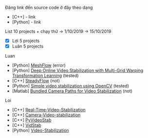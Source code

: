 Đăng link đến source code ở đây theo dạng
- [C++] - link
- [Python] - link

List 10 projects + chạy thử -> 1/10/2019 -> 15/10/2019
- [x] Lợi 5 projects
- [x] Luân 5 projects

Luan
- [Python] [MeshFlow](https://github.com/sudheerachary/Mesh-Flow-Video-Stabilization) (error)
- [Python] [Deep Online Video Stabilization with Multi-Grid Warping Transformation Learning](https://github.com/cxjyxxme/deep-online-video-stabilization-deploy) (tested)
- [C++] [SteadyFlow](https://github.com/rimchang/SteadyFlow) (not)
- [Python] [Simple video stabilization using OpenCV](https://github.com/AdamSpannbauer/python_video_stab) (tested)
- [Matlab] [Bundled Camera Paths for Video Stabilization](https://github.com/SuTanTank/BundledCameraPathVideoStabilization) (not)

Loi
- [C++] [Real-Time-Video-Stabilization](https://github.com/Lakshya-Kejriwal/Real-Time-Video-Stabilization)
- [C++] [Camera-Video-stabilization](https://github.com/JairajJangle/Camera-Video-stabilization)
- [C++] [PyVideoStab](https://github.com/somal/PyVideoStab)
- [C++] [VidStab](https://github.com/georgmartius/vid.stab)
- [Python] [Video-Stabilization](https://github.com/francocurotto/Video-Stabilization)
